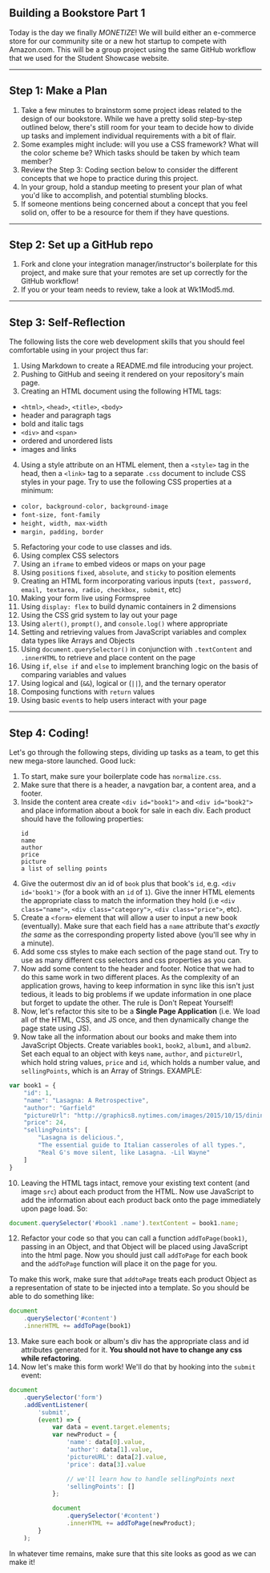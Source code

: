 ## Building a Bookstore Part 1

Today is the day we finally *MONETIZE*! We will build either an e-commerce store for our community site or a new hot startup to compete with Amazon.com. This will be a group project using the same GitHub workflow that we used for the Student Showcase website.

---

## Step 1: Make a Plan

1. Take a few minutes to brainstorm some project ideas related to the design of our bookstore. While we have a pretty solid step-by-step outlined below, there's still room for your team to decide how to divide up tasks and implement individual requirements with a bit of flair.
2. Some examples might include: will you use a CSS framework? What will the color scheme be? Which tasks should be taken by which team member?
3. Review the Step 3: Coding section below to consider the different concepts that we hope to practice during this project.
4. In your group, hold a standup meeting to present your plan of what you'd like to accomplish, and potential stumbling blocks.
5. If someone mentions being concerned about a concept that you feel solid on, offer to be a resource for them if they have questions.

---

## Step 2: Set up a GitHub repo

1. Fork and clone your integration manager/instructor's boilerplate for this project, and make sure that your remotes are set up correctly for the GitHub workflow!
2. If you or your team needs to review, take a look at Wk1Mod5.md.

---

## Step 3: Self-Reflection

The following lists the core web development skills that you should feel comfortable using in your project thus far:

1. Using Markdown to create a README.md file introducing your project.
2. Pushing to GitHub and seeing it rendered on your repository's main page.
3. Creating an HTML document using the following HTML tags:
  + `<html>`, `<head>`, `<title>`, `<body>`
  + header and paragraph tags
  + bold and italic tags
  + `<div>` and `<span>`
  + ordered and unordered lists
  + images and links
4. Using a style attribute on an HTML element, then a `<style>` tag in the head, then a `<link>` tag to a separate `.css` document to include CSS styles in your page. Try to use the following CSS properties at a minimum:
  + `color, background-color, background-image`
  + `font-size, font-family`
  + `height, width, max-width`
  + `margin, padding, border`
5. Refactoring your code to use classes and ids.
6. Using complex CSS selectors
7. Using an `iframe` to embed videos or maps on your page
8. Using `position`s `fixed`, `absolute`, and `sticky` to position elements
9. Creating an HTML form incorporating various inputs (`text, password, email, textarea, radio, checkbox, submit`, etc)
10. Making your form live using Formspree
11. Using `display: flex` to build dynamic containers in 2 dimensions
12. Using the CSS grid system to lay out your page
13. Using `alert()`, `prompt()`, and `console.log()` where appropriate
14. Setting and retrieving values from JavaScript variables and complex data types like Arrays and Objects
15. Using `document.querySelector()` in conjunction with `.textContent` and `.innerHTML` to retrieve and place content on the page
16. Using `if`, `else if` and `else` to implement branching logic on the basis of comparing variables and values
17. Using logical and (`&&`), logical or (`||`), and the ternary operator
18. Composing functions with `return` values
19. Using basic `event`s to help users interact with your page

---

## Step 4: Coding!

Let's go through the following steps, dividing up tasks as a team, to get this new mega-store launched. Good luck:

1. To start, make sure your boilerplate code has `normalize.css`.
2. Make sure that there is a header, a navgation bar, a content area, and a footer.
3. Inside the content area create `<div id="book1">` and `<div id="book2">` and place information about a book for sale in each div. Each product should have the following properties:
    ```
    id
    name
    author
    price
    picture
    a list of selling points
    ```
4. Give the outermost div an id of `book` plus that book's `id`, e.g. `<div id='book1'>` (for a book with an `id` of `1`). Give the inner HTML elements the appropriate class to match the information they hold (i.e `<div class="name">`, `<div class="category">`, `<div class="price">`, etc).
5. Create a `<form>` element that will allow a user to input a new book (eventually). Make sure that each field has a `name` attribute that's _exactly the same_ as the corresponding property listed above (you'll see why in a minute).
5. Add some css styles to make each section of the page stand out. Try to use as many different css selectors and css properties as you can.
6. Now add some content to the header and footer. Notice that we had to do this same work in two different places. As the complexity of an application grows, having to keep information in sync like this isn't just tedious, it leads to big problems if we update information in one place but forget to update the other. The rule is Don't Repeat Yourself!
7. Now, let's refactor this site to be a **Single Page Application** (i.e. We load all of the HTML, CSS, and JS once, and then dynamically change the page state using JS).
9. Now take all the information about our books and make them into JavaScript Objects. Create variables `book1`, `book2`, `album1`, and `album2`. Set each equal to an object with keys `name`, `author`, and `pictureUrl`, which hold string values, `price` and `id`, which holds a number value, and `sellingPoints`, which is an Array of Strings. EXAMPLE:

```javascript
var book1 = {
    "id": 1,
    "name": "Lasagna: A Retrospective",
    "author": "Garfield"
    "pictureUrl": "http://graphics8.nytimes.com/images/2015/10/15/dining/15RECIPE20DIN/15RECIPE20DIN-articleLarge.jpg",
    "price": 24,
    "sellingPoints": [
        "Lasagna is delicious.",
        "The essential guide to Italian casseroles of all types.",
        "Real G's move silent, like Lasagna. -Lil Wayne"
    ]
}
```

10. Leaving the HTML tags intact, remove your existing text content (and image `src`) about each product from the HTML. Now use JavaScript to add the information about each product back onto the page immediately upon page load. So:

```javascript
document.querySelector('#book1 .name').textContent = book1.name;
```

12. Refactor your code so that you can call a function `addToPage(book1)`, passing in an Object, and that Object will be placed using JavaScript into the html page. Now you should just call `addToPage` for each book and the `addToPage` function will place it on the page for you.

To make this work, make sure that `addtoPage` treats each product Object as a representation of state to be injected into a template. So you should be able to do something like:

```javascript
document
    .querySelector('#content')
    .innerHTML += addToPage(book1)
```
13. Make sure each book or album's div has the appropriate class and id attributes generated for it. __You should not have to change any css while refactoring__.
14. Now let's make this form work! We'll do that by hooking into the `submit` event:

```javascript
document
    .querySelector('form')
    .addEventListener(
        'submit',
        (event) => {
            var data = event.target.elements;
            var newProduct = {
                'name': data[0].value,
                'author': data[1].value,
                'pictureURL': data[2].value,
                'price': data[3].value

                // we'll learn how to handle sellingPoints next
                'sellingPoints': []
            };

            document
                .querySelector('#content')
                .innerHTML += addToPage(newProduct);
        }
    );
```

In whatever time remains, make sure that this site looks as good as we can make it!

